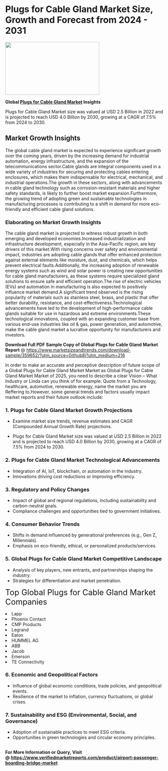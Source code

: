 <H1>Plugs for Cable Gland Market Size, Growth and Forecast from 2024 - 2031</H1><img class="aligncenter size-medium wp-image-584254" src="https://thirdeyenews.in/wp-content/uploads/2024/09/Global-Market-Research-300x168.jpeg" alt="" width="300" height="168" /><p><strong>Global&nbsp;<a href="https://www.marketsizeandtrends.com/download-sample/359652/?utm_source=Github8j?utm_medium=216">Plugs for Cable Gland Market</a> Insights</strong></p><p>Plugs for Cable Gland Market size was valued at USD 2.5 Billion in 2022 and is projected to reach USD 4.0 Billion by 2030, growing at a CAGR of 7.5% from 2024 to 2030.</p><p><h2>Market Growth Insights</h2> The global cable gland market is expected to experience significant growth over the coming years, driven by the increasing demand for industrial automation, energy infrastructure, and the expansion of the telecommunications sector.Cable glands are integral components used in a wide variety of industries for securing and protecting cables entering enclosures, which makes them indispensable for electrical, mechanical, and industrial operations.The growth in these sectors, along with advancements in cable gland technology such as corrosion-resistant materials and higher safety standards, is likely to further boost market expansion.Furthermore, the growing trend of adopting green and sustainable technologies in manufacturing processes is contributing to a shift in demand for more eco-friendly and efficient cable gland solutions. <h3>Elaborating on Market Growth Insights</h3> The cable gland market is projected to witness robust growth in both emerging and developed economies.Increased industrialization and infrastructure development, especially in the Asia-Pacific region, are key drivers of this market.With rising concerns over safety and environmental impact, industries are adopting cable glands that offer enhanced protection against external elements like moisture, dust, and chemicals, which helps prevent electrical faults.Additionally, the increasing adoption of renewable energy systems such as wind and solar power is creating new opportunities for cable gland manufacturers, as these systems require specialized gland solutions to ensure safe and efficient operation.The rise of electric vehicles (EVs) and automation in manufacturing is also expected to positively influence market demand.A significant trend observed is the rising popularity of materials such as stainless steel, brass, and plastic that offer better durability, resistance, and cost-effectiveness.Technological advancements have led to the development of high-performance cable glands suitable for use in hazardous and extreme environments.These technological innovations, coupled with an expanding customer base from various end-use industries like oil & gas, power generation, and automotive, make the cable gland market a lucrative opportunity for manufacturers and investors.</p><p><span class=""><strong>Download Full PDF Sample Copy of Global Plugs for Cable Gland Market Report</strong> @ <a href="https://www.marketsizeandtrends.com/download-sample/359652/?utm_source=Github8j?utm_medium=216" target="_blank">https://www.marketsizeandtrends.com/download-sample/359652/?utm_source=Github8j?utm_medium=216</a></span></p><p>In order to make an accurate and perceptive description of future scope of a Global&nbsp;Plugs for Cable Gland Market Market as Global&nbsp;Plugs for Cable Gland Market Market of 2025, you need to describe a clear Vision &ndash; What Industry or Linda can you think of for example: Quote from a Technology, healthcare, automotive, renewable energy, name the market you are Reffering to.However, some general trends and factors usually impact market reports and their future outlook include:</p><h3>1.&nbsp;<strong>Plugs for Cable Gland Market Growth Projections</strong></h3><ul><li>Examine market size trends, revenue estimates and CAGR (Compounded Annual Growth Rate) projections.</li><li><p>Plugs for Cable Gland Market size was valued at USD 2.5 Billion in 2022 and is projected to reach USD 4.0 Billion by 2030, growing at a CAGR of 7.5% from 2024 to 2030.</p></li></ul><h3>2.&nbsp;<strong>Plugs for Cable Gland Market Technological Advancements</strong></h3><ul><li>Integration of AI, IoT, blockchain, or automation in the industry.</li><li>Innovations driving cost reductions or improving efficiency.</li></ul><h3>3.&nbsp;<strong>Regulatory and Policy Changes</strong></h3><ul><li>Impact of global and regional regulations, including sustainability and carbon-neutral goals.</li><li>Compliance challenges and opportunities tied to government initiatives.</li></ul><h3>4.&nbsp;<strong>Consumer Behavior Trends</strong></h3><ul><li>Shifts in demand influenced by generational preferences (e.g., Gen Z, Millennials).</li><li>Emphasis on eco-friendly, ethical, or personalized products/services.</li></ul><h3>5.&nbsp;<strong>Global Plugs for Cable Gland Market Competitive Landscape</strong></h3><ul><li>Analysis of key players, new entrants, and partnerships shaping the industry.</li><li>Strategies for differentiation and market penetration.</li></ul><p data-pm-slice="1 1 []"><span style="color: inherit; font-family: inherit; font-size: 25px;">Top Global Plugs for Cable Gland Market Companies</span></p><div class="" data-test-id=""><p><li>Lapp</li><li> Phoenix Contact</li><li> CMP Products</li><li> Legrand</li><li> Eaton</li><li> HUMMEL AG</li><li> ABB</li><li> Jacob</li><li> Emerson</li><li> TE Connectivity</li></p></div><h3>6.&nbsp;<strong>Economic and Geopolitical Factors</strong></h3><ul><li>Influence of global economic conditions, trade policies, and geopolitical events.</li><li>Resilience of the market to inflation, currency fluctuations, or global crises.</li></ul><h3>7.&nbsp;<strong>Sustainability and ESG (Environmental, Social, and Governance)</strong></h3><ul><li>Adoption of sustainable practices to meet ESG criteria.</li><li>Opportunities in green technologies and circular economy principles.</li></ul><h2><strong style="font-size: 14px;">For More Information or Query, Visit @&nbsp;</strong><a style="background-color: #ffffff; font-size: 14px;" href="https://www.marketsizeandtrends.com/report/plugs-for-cable-gland-market/" target="_blank">https://www.verifiedmarketreports.com/product/airport-passenger-boarding-bridge-market</a></h2>
